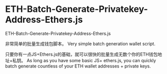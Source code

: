 # ETH-Batch-Generate-Privatekey-Address-Ethers.js
ETH-Batch-Generate-Privatekey-Address-Ethers.js

非常简单的批量生成钱包脚本。
Very simple batch generation wallet script.

只要你有一点JS+Ethers.js的基础，就可以很快的批量生成无数个你的ETH钱包地址+私钥。
As long as you have some basic JS+ ethers.js, you can quickly batch generate countless of your ETH wallet addresses + private keys.
